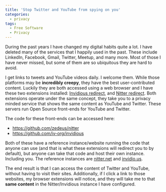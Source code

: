 ```yaml
---
title: 'Stop Twitter and YouTube from spying on you'
categories:
  - privacy
tags:
  - Free Software
  - Privacy
---
```

During the past years I have changed my digital habits quite a lot. I have deleted many of the
services that I happily used in the past. These include LinkedIn, Facebook, Gmail, Twitter,
Meetup, and many more. Most of those I have never missed, but some of them are so ubiquitous
they are hard to avoid.

<!-- more -->

I get links to tweets and YouTube videos daily. I welcome them. While those platforms
may be **incredibly creepy**, they have the best user-contributed content. Luckily they are
both accessed using a web browser and I have these two
extensions installed: [Invidious redirect](https://addons.mozilla.org/en-US/firefox/addon/hooktube-redirect/),
and [Nitter redirect](https://addons.mozilla.org/en-US/firefox/addon/nitter-redirect/). Both extensions
operate under the same concept, they take you to a privacy minded service that shows the same content
as YouTube and Twitter. These servers run Open Source front-ends for YouTube and Twitter.

The code for these front-ends can be accessed here:
  * https://github.com/zedeus/nitter
  * https://github.com/iv-org/invidious

Both of these have a reference instance/website running the code that anyone can use (and that is what these
extensions will redirect you to by default), but anyone can take that code and host their own instance.
Including you. The reference instances are [nitter.net](https://nitter.net) and [invidio.us](https://invidio.us).

The end result is that I can access the content of Twitter and YouTube, without having to visit their sites.
Additionally, if I click a link to those websites, my browser extensions will notice, and they will take
me to that **same content** in the Nitter/Invidious instance I have configured.